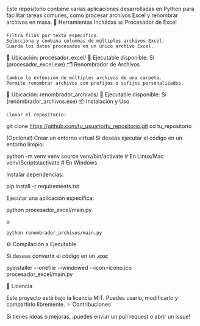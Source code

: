 Este repositorio contiene varias aplicaciones desarrolladas en Python para facilitar tareas comunes, como procesar archivos Excel y renombrar archivos en masa.
📌 Herramientas Incluidas
📊 Procesador de Excel

    Filtra filas por texto específico.
    Selecciona y combina columnas de múltiples archivos Excel.
    Guarda los datos procesados en un único archivo Excel.

🔹 Ubicación: procesador_excel/
🔹 Ejecutable disponible: Sí (procesador_excel.exe)
🗂️ Renombrador de Archivos

    Cambia la extensión de múltiples archivos de una carpeta.
    Permite renombrar archivos con prefijos o sufijos personalizados.

🔹 Ubicación: renombrador_archivos/
🔹 Ejecutable disponible: Sí (renombrador_archivos.exe)
📦 Instalación y Uso

    Clonar el repositorio:

git clone https://github.com/tu_usuario/tu_repositorio.git
cd tu_repositorio

(Opcional) Crear un entorno virtual
Si deseas ejecutar el código en un entorno limpio:

python -m venv venv
source venv/bin/activate  # En Linux/Mac
venv\Scripts\activate     # En Windows

Instalar dependencias:

pip install -r requirements.txt

Ejecutar una aplicación específica:

python procesador_excel/main.py

o

    python renombrador_archivos/main.py

⚙️ Compilación a Ejecutable

Si deseas convertir el código en un .exe:

pyinstaller --onefile --windowed --icon=icono.ico procesador_excel/main.py

📄 Licencia

Este proyecto está bajo la licencia MIT. Puedes usarlo, modificarlo y compartirlo libremente.
✨ Contribuciones

Si tienes ideas o mejoras, ¡puedes enviar un pull request o abrir un issue!